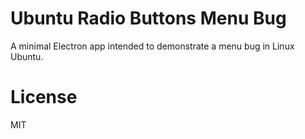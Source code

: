 # Ubuntu Radio Buttons Menu Bug

A minimal Electron app intended to demonstrate a menu bug in Linux Ubuntu.

# License

MIT
